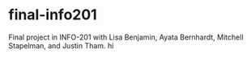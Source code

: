 # final-info201
Final project in INFO-201 with Lisa Benjamin, Ayata Bernhardt, Mitchell Stapelman, and Justin Tham.
hi
